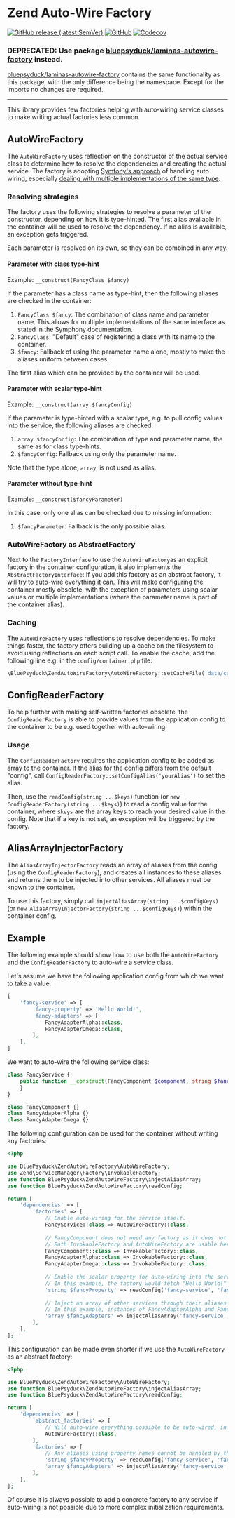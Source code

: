 # Zend Auto-Wire Factory

[![GitHub release (latest SemVer)](https://img.shields.io/github/v/release/BluePsyduck/zend-autowire-factory)](https://github.com/BluePsyduck/zend-autowire-factory/releases)
[![GitHub](https://img.shields.io/github/license/BluePsyduck/zend-autowire-factory)](LICENSE.md)
[![Codecov](https://img.shields.io/codecov/c/gh/BluePsyduck/zend-autowire-factory?logo=codecov)](https://codecov.io/gh/BluePsyduck/zend-autowire-factory)

### DEPRECATED: Use package [bluepsyduck/laminas-autowire-factory](https://github.com/BluePsyduck/laminas-autowire-factory) instead.

[bluepsyduck/laminas-autowire-factory](https://github.com/BluePsyduck/laminas-autowire-factory) contains the same 
functionality as this package, with the only difference being the namespace. Except for the imports no changes are
required.

----

This library provides few factories helping with auto-wiring service classes to make writing actual factories less
common. 

## AutoWireFactory

The `AutoWireFactory` uses reflection on the constructor of the actual service class to determine how to resolve the
dependencies and creating the actual service. The factory is adopting 
[Symfony's approach](https://symfony.com/doc/current/service_container/autowiring.html) of handling auto wiring,
especially [dealing with multiple implementations of the same type](https://symfony.com/doc/current/service_container/autowiring.html#dealing-with-multiple-implementations-of-the-same-type).

### Resolving strategies

The factory uses the following strategies to resolve a parameter of the constructor, depending on how it is type-hinted.
The first alias available in the container will be used to resolve the dependency. If no alias is available, an 
exception gets triggered.

Each parameter is resolved on its own, so they can be combined in any way.

#### Parameter with class type-hint

Example: ```__construct(FancyClass $fancy)```

If the parameter has a class name as type-hint, then the following aliases are checked in the container:

1. `FancyClass $fancy`: The combination of class name and parameter name. This allows for multiple implementations of
   the same interface as stated in the Symphony documentation.
2. `FancyClass`: "Default" case of registering a class with its name to the container.
3. `$fancy`: Fallback of using the parameter name alone, mostly to make the aliases uniform between cases.

The first alias which can be provided by the container will be used.

#### Parameter with scalar type-hint

Example: ```__construct(array $fancyConfig)```

If the parameter is type-hinted with a scalar type, e.g. to pull config values into the service, the following aliases
are checked:

1. `array $fancyConfig`: The combination of type and parameter name, the same as for class type-hints.
2. `$fancyConfig`: Fallback using only the parameter name. 

Note that the type alone, `array`, is not used as alias.

#### Parameter without type-hint

Example: ```__construct($fancyParameter)```

In this case, only one alias can be checked due to missing information:

1. `$fancyParameter`: Fallback is the only possible alias. 

### AutoWireFactory as AbstractFactory

Next to the `FactoryInterface` to use the `AutoWireFactory`as an explicit factory in the container configuration,
it also implements the `AbstractFactoryInterface`: If you add this factory as an abstract factory, it will try
to auto-wire everything it can. This will make configuring the container mostly obsolete, with the exception of 
parameters using scalar values or multiple implementations (where the parameter name is part of the container alias).

### Caching

The `AutoWireFactory` uses reflections to resolve dependencies. To make things faster, the factory offers building up
a cache on the filesystem to avoid using reflections on each script call. To enable the cache, add the following line
e.g. in the `config/container.php` file:

```php
\BluePsyduck\ZendAutoWireFactory\AutoWireFactory::setCacheFile('data/cache/autowire-factory.cache.php');
```

## ConfigReaderFactory

To help further with making self-written factories obsolete, the `ConfigReaderFactory` is able to provide values from
the application config to the container to be e.g. used together with auto-wiring.

### Usage

The `ConfigReaderFactory` requires the application config to be added as array to the container. If the alias for the
config differs from the default "config", call `ConfigReaderFactory::setConfigAlias('yourAlias')` to set the
alias.

Then, use the `readConfig(string ...$keys)` function (or `new ConfigReaderFactory(string ...$keys)`) to read a config 
value for the container, where `$keys` are the array keys to reach your desired value in the config. Note that if a key 
is not set, an exception will be triggered by the factory.

## AliasArrayInjectorFactory

The `AliasArrayInjectorFactory` reads an array of aliases from the config (using the `ConfigReaderFactory`), and creates
all instances to these aliases and returns them to be injected into other services. All aliases must be known to the 
container.

To use this factory, simply call `injectAliasArray(string ...$configKeys)` (or 
`new AliasArrayInjectorFactory(string ...$configKeys)`) within the container config. 

## Example

The following example should show how to use both the `AutoWireFactory` and the `ConfigReaderFactory` to auto-wire a
service class.

Let's assume we have the following application config from which we want to take a value:

```php
[
    'fancy-service' => [
        'fancy-property' => 'Hello World!',
        'fancy-adapters' => [
            FancyAdapterAlpha::class,
            FancyAdapterOmega::class,
        ],
    ],
]
``` 

We want to auto-wire the following service class:

```php
class FancyService {
    public function __construct(FancyComponent $component, string $fancyProperty, array $fancyAdapters) {
    }
}

class FancyComponent {}
class FancyAdapterAlpha {}
class FancyAdapterOmega {}
```

The following configuration can be used for the container without writing any factories:

```php
<?php 

use BluePsyduck\ZendAutoWireFactory\AutoWireFactory;
use Zend\ServiceManager\Factory\InvokableFactory;
use function BluePsyduck\ZendAutoWireFactory\injectAliasArray;
use function BluePsyduck\ZendAutoWireFactory\readConfig;

return [
    'dependencies' => [
        'factories' => [
            // Enable auto-wiring for the service itself.
            FancyService::class => AutoWireFactory::class,
            
            // FancyComponent does not need any factory as it does not have a constructor.
            // Both InvokableFactory and AutoWireFactory are usable here.
            FancyComponent::class => InvokableFactory::class,
            FancyAdapterAlpha::class => InvokableFactory::class,
            FancyAdapterOmega::class => InvokableFactory::class,
            
            // Enable the scalar property for auto-wiring into the service.
            // In this example, the factory would fetch "Hello World!" from the config.
            'string $fancyProperty' => readConfig('fancy-service', 'fancy-property'),
            
            // Inject an array of other services through their aliases into the service.
            // In this example, instances of FancyAdapterAlpha and FancyAdapterOmega would be injected. 
            'array $fancyAdapters' => injectAliasArray('fancy-service', 'fancy-adapters'),
        ],
    ],
];
```

This configuration can be made even shorter if we use the `AutoWireFactory` as an abstract factory:

```php
<?php 

use BluePsyduck\ZendAutoWireFactory\AutoWireFactory;
use function BluePsyduck\ZendAutoWireFactory\injectAliasArray;
use function BluePsyduck\ZendAutoWireFactory\readConfig;

return [
    'dependencies' => [
        'abstract_factories' => [
            // Will auto-wire everything possible to be auto-wired, in our case both FancyService and FancyComponent.
            AutoWireFactory::class,
        ],
        'factories' => [
            // Any aliases using property names cannot be handled by the AutoWireFactory and must still get listed.
            'string $fancyProperty' => readConfig('fancy-service', 'fancy-property'),
            'array $fancyAdapters' => injectAliasArray('fancy-service', 'fancy-adapters'),
        ],
    ],
];
```

Of course it is always possible to add a concrete factory to any service if auto-wiring is not possible due to more 
complex initialization requirements.
